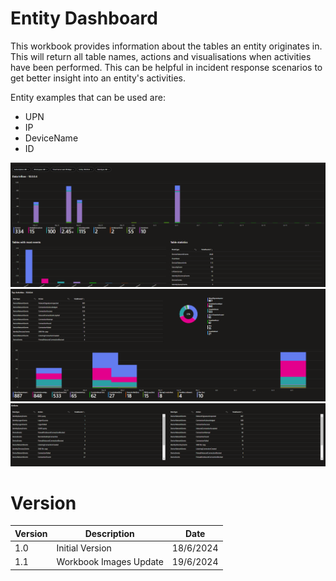 # Entity Dashboard
This workbook provides information about the tables an entity originates in. This will return all table names, actions and visualisations when activities have been performed. This can be helpful in incident response scenarios to get better insight into an entity's activities.

Entity examples that can be used are:
- UPN
- IP
- DeviceName
- ID

![Alt text](./Images/Workbook.png)
![Alt text](./Images/Workbook1.png)
![Alt text](./Images/Workbook2.png)

# Version
| Version | Description | Date |
| ------- | ---------- | ----- |
| 1.0 | Initial Version | 18/6/2024 |
| 1.1 | Workbook Images Update | 19/6/2024 |